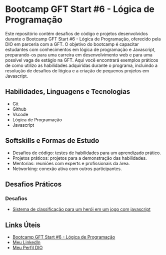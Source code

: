 # Bootcamp GFT Start #6 - Lógica de Programação

Este repositório contém desafios de código e projetos desenvolvidos durante o Bootcamp GFT Start #6 - Lógica de Programação, oferecido pela DIO em parceria com a GFT. O objetivo do bootcamp é capacitar estudantes com conhecimentos em lógica de programação e Javascript, preparando-os para uma carreira em desenvolvimento web e para uma possível vaga de estágio na GFT. Aqui você encontrará exemplos práticos de como utilizo as habilidades adquiridas durante o programa, incluindo a resolução de desafios de lógica e a criação de pequenos projetos em Javascript.

## Habilidades, Linguagens e Tecnologias

* Git
* Github
* Vscode
* Lógica de Programação
* Javascript

## Softskills e Formas de Estudo

* Desafios de código: testes de habilidades para um aprendizado prático.
* Projetos práticos: projetos para a demonstração das habilidades.
* Mentorias: reuniões com experts e profissionais da área.
* Networking: conexão ativa com outros participantes.

## Desafios Práticos

### Desafios
* [Sistema de classificação para um herói em um jogo com javascript](https://github.com/andreiolicar/bootcamp-dio-gft-js/tree/bb3190632144744f0501288469096677c8ac00d6/desafios/desafio-3)

## Links Úteis

* [Bootcamp GFT Start #6 - Lógica de Programação](https://www.dio.me/bootcamp/gft-start-logica-de-programacao)
* [Meu LinkedIn](https://br.linkedin.com/in/andrei-oliveira-carneiro-0a35b8310)
* [Meu Perfil DIO](https://dio.me/users/andreiolicar7)
